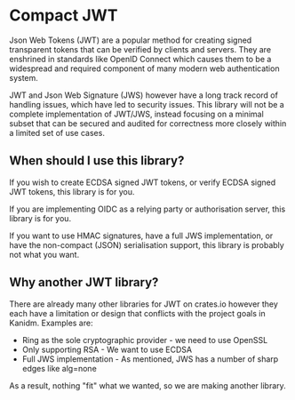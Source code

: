 Compact JWT
===========

Json Web Tokens (JWT) are a popular method for creating signed transparent tokens that can be verified
by clients and servers. They are enshrined in standards like OpenID Connect which causes them to
be a widespread and required component of many modern web authentication system.

JWT and Json Web Signature (JWS) however have a long track record of handling issues, which have
led to security issues. This library will not be a complete implementation of JWT/JWS, instead
focusing on a minimal subset that can be secured and audited for correctness more closely within
a limited set of use cases.

When should I use this library?
-------------------------------

If you wish to create ECDSA signed JWT tokens, or verify ECDSA signed JWT tokens, this library is for you.

If you are implementing OIDC as a relying party or authorisation server, this library is for you.

If you want to use HMAC signatures, have a full JWS implementation, or have the non-compact (JSON)
serialisation support, this library is probably not what you want.

Why another JWT library?
------------------------

There are already many other libraries for JWT on crates.io however they each have a limitation
or design that conflicts with the project goals in Kanidm. Examples are:

* Ring as the sole cryptographic provider - we need to use OpenSSL
* Only supporting RSA - We want to use ECDSA
* Full JWS implementation - As mentioned, JWS has a number of sharp edges like alg=none

As a result, nothing "fit" what we wanted, so we are making another library.


